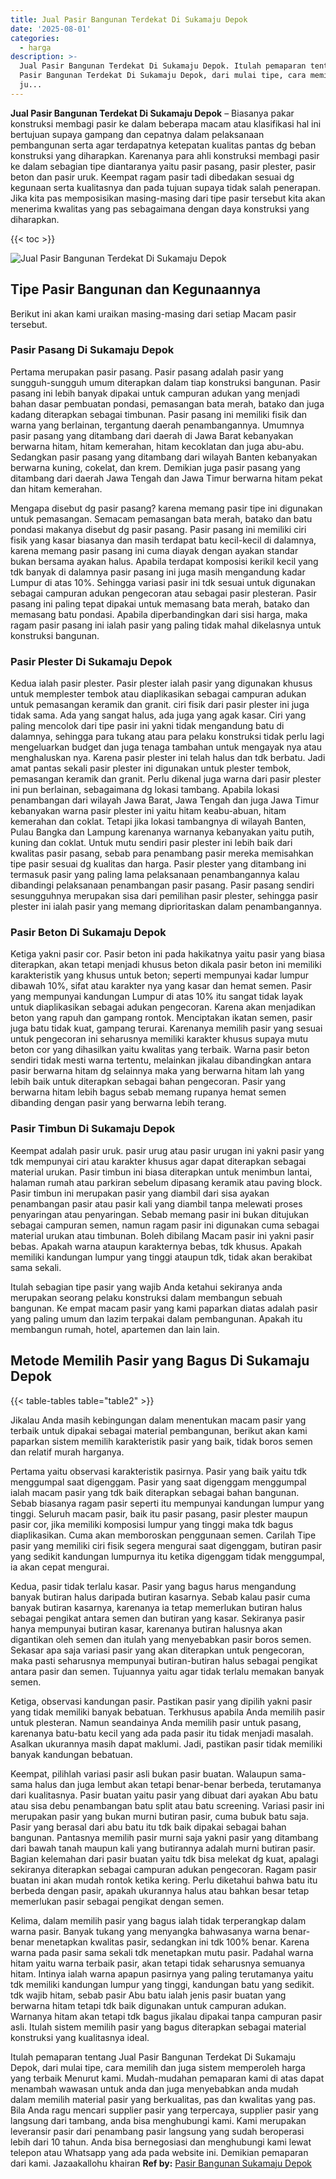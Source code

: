 ```yaml
---
title: Jual Pasir Bangunan Terdekat Di Sukamaju Depok
date: '2025-08-01'
categories:
  - harga
description: >-
  Jual Pasir Bangunan Terdekat Di Sukamaju Depok. Itulah pemaparan tentang Jual
  Pasir Bangunan Terdekat Di Sukamaju Depok, dari mulai tipe, cara memilih dan
  ju...
---
```


**Jual Pasir Bangunan Terdekat Di Sukamaju Depok** – Biasanya pakar konstruksi membagi pasir ke dalam beberapa macam atau klasifikasi hal ini bertujuan supaya gampang dan cepatnya dalam pelaksanaan pembangunan serta agar terdapatnya ketepatan kualitas pantas dg beban konstruksi yang diharapkan. Karenanya para ahli konstruksi membagi pasir ke dalam sebagian tipe diantaranya yaitu pasir pasang, pasir plester, pasir beton dan pasir uruk. Keempat ragam pasir tadi dibedakan sesuai dg kegunaan serta kualitasnya dan pada tujuan supaya tidak salah penerapan. Jika kita pas memposisikan masing-masing dari tipe pasir tersebut kita akan menerima kwalitas yang pas sebagaimana dengan daya konstruksi yang diharapkan.

{{< toc >}}

![Jual Pasir Bangunan Terdekat Di Sukamaju Depok](/images/jual-pasir-bangunan-12.png)

## Tipe Pasir Bangunan dan Kegunaannya

Berikut ini akan kami uraikan masing-masing dari setiap Macam pasir tersebut.

### Pasir Pasang Di Sukamaju Depok

Pertama merupakan pasir pasang. Pasir pasang adalah pasir yang sungguh-sungguh umum diterapkan dalam tiap konstruksi bangunan. Pasir pasang ini lebih banyak dipakai untuk campuran adukan yang menjadi bahan dasar pembuatan pondasi, pemasangan bata merah, batako dan juga kadang diterapkan sebagai timbunan. Pasir pasang ini memiliki fisik dan warna yang berlainan, tergantung daerah penambangannya. Umumnya pasir pasang yang ditambang dari daerah di Jawa Barat kebanyakan berwarna hitam, hitam kemerahan, hitam kecoklatan dan juga abu-abu. Sedangkan pasir pasang yang ditambang dari wilayah Banten kebanyakan berwarna kuning, cokelat, dan krem. Demikian juga pasir pasang yang ditambang dari daerah Jawa Tengah dan Jawa Timur berwarna hitam pekat dan hitam kemerahan.

Mengapa disebut dg pasir pasang? karena memang pasir tipe ini digunakan untuk pemasangan. Semacam pemasangan bata merah, batako dan batu pondasi makanya disebut dg pasir pasang. Pasir pasang ini memiliki ciri fisik yang kasar biasanya dan masih terdapat batu kecil-kecil di dalamnya, karena memang pasir pasang ini cuma diayak dengan ayakan standar bukan bersama ayakan halus. Apabila terdapat komposisi kerikil kecil yang tdk banyak di dalamnya pasir pasang ini juga masih mengandung kadar Lumpur di atas 10%. Sehingga variasi pasir ini tdk sesuai untuk digunakan sebagai campuran adukan pengecoran atau sebagai pasir plesteran. Pasir pasang ini paling tepat dipakai untuk memasang bata merah, batako dan memasang batu pondasi. Apabila diperbandingkan dari sisi harga, maka ragam pasir pasang ini ialah pasir yang paling tidak mahal dikelasnya untuk konstruksi bangunan.

### Pasir Plester Di Sukamaju Depok

Kedua ialah pasir plester. Pasir plester ialah pasir yang digunakan khusus untuk memplester tembok atau diaplikasikan sebagai campuran adukan untuk pemasangan keramik dan granit. ciri fisik dari pasir plester ini juga tidak sama. Ada yang sangat halus, ada juga yang agak kasar. Ciri yang paling mencolok dari tipe pasir ini yakni tidak mengandung batu di dalamnya, sehingga para tukang atau para pelaku konstruksi tidak perlu lagi mengeluarkan budget dan juga tenaga tambahan untuk mengayak nya atau menghaluskan nya. Karena pasir plester ini telah halus dan tdk berbatu. Jadi amat pantas sekali pasir plester ini digunakan untuk plester tembok, pemasangan keramik dan granit. Perlu dikenal juga warna dari pasir plester ini pun berlainan, sebagaimana dg lokasi tambang. Apabila lokasi penambangan dari wilayah Jawa Barat, Jawa Tengah dan juga Jawa Timur kebanyakan warna pasir plester ini yaitu hitam keabu-abuan, hitam kemerahan dan coklat. Tetapi jika lokasi tambangnya di wilayah Banten, Pulau Bangka dan Lampung karenanya warnanya kebanyakan yaitu putih, kuning dan coklat. Untuk mutu sendiri pasir plester ini lebih baik dari kwalitas pasir pasang, sebab para penambang pasir mereka memisahkan tipe pasir sesuai dg kualitas dan harga. Pasir plester yang ditambang ini termasuk pasir yang paling lama pelaksanaan penambangannya kalau dibandingi pelaksanaan penambangan pasir pasang. Pasir pasang sendiri sesungguhnya merupakan sisa dari pemilihan pasir plester, sehingga pasir plester ini ialah pasir yang memang diprioritaskan dalam penambangannya.

### Pasir Beton Di Sukamaju Depok

Ketiga yakni pasir cor. Pasir beton ini pada hakikatnya yaitu pasir yang biasa diterapkan, akan tetapi menjadi khusus beton dikala pasir beton ini memiliki karakteristik yang khusus untuk beton; seperti mempunyai kadar lumpur dibawah 10%, sifat atau karakter nya yang kasar dan hemat semen. Pasir yang mempunyai kandungan Lumpur di atas 10% itu sangat tidak layak untuk diaplikasikan sebagai adukan pengecoran. Karena akan menjadikan beton yang rapuh dan gampang rontok. Menciptakan ikatan semen, pasir juga batu tidak kuat, gampang terurai. Karenanya memilih pasir yang sesuai untuk pengecoran ini seharusnya memiliki karakter khusus supaya mutu beton cor yang dihasilkan yaitu kwalitas yang terbaik. Warna pasir beton sendiri tidak mesti warna tertentu, melainkan jikalau dibandingkan antara pasir berwarna hitam dg selainnya maka yang berwarna hitam lah yang lebih baik untuk diterapkan sebagai bahan pengecoran. Pasir yang berwarna hitam lebih bagus sebab memang rupanya hemat semen dibanding dengan pasir yang berwarna lebih terang.

### Pasir Timbun Di Sukamaju Depok

Keempat adalah pasir uruk. pasir urug atau pasir urugan ini yakni pasir yang tdk mempunyai ciri atau karakter khusus agar dapat diterapkan sebagai material urukan. Pasir timbun ini biasa diterapkan untuk menimbun lantai, halaman rumah atau parkiran sebelum dipasang keramik atau paving block. Pasir timbun ini merupakan pasir yang diambil dari sisa ayakan penambangan pasir atau pasir kali yang diambil tanpa melewati proses penyaringan atau penyaringan. Sebab memang pasir ini bukan ditujukan sebagai campuran semen, namun ragam pasir ini digunakan cuma sebagai material urukan atau timbunan. Boleh dibilang Macam pasir ini yakni pasir bebas. Apakah warna ataupun karakternya bebas, tdk khusus. Apakah memiliki kandungan lumpur yang tinggi ataupun tdk, tidak akan berakibat sama sekali.

Itulah sebagian tipe pasir yang wajib Anda ketahui sekiranya anda merupakan seorang pelaku konstruksi dalam membangun sebuah bangunan. Ke empat macam pasir yang kami paparkan diatas adalah pasir yang paling umum dan lazim terpakai dalam pembangunan. Apakah itu membangun rumah, hotel, apartemen dan lain lain.

## Metode Memilih Pasir yang Bagus Di Sukamaju Depok

{{< table-tables table="table2" >}}

Jikalau Anda masih kebingungan dalam menentukan macam pasir yang terbaik untuk dipakai sebagai material pembangunan, berikut akan kami paparkan sistem memilih karakteristik pasir yang baik, tidak boros semen dan relatif murah harganya.

Pertama yaitu observasi karakteristik pasirnya. Pasir yang baik yaitu tdk menggumpal saat digenggam. Pasir yang saat digenggam menggumpal ialah macam pasir yang tdk baik diterapkan sebagai bahan bangunan. Sebab biasanya ragam pasir seperti itu mempunyai kandungan lumpur yang tinggi. Seluruh macam pasir, baik itu pasir pasang, pasir plester maupun pasir cor, jika memiliki komposisi lumpur yang tinggi maka tdk bagus diaplikasikan. Cuma akan memboroskan penggunaan semen. Carilah Tipe pasir yang memiliki ciri fisik segera mengurai saat digenggam, butiran pasir yang sedikit kandungan lumpurnya itu ketika digenggam tidak menggumpal, ia akan cepat mengurai.

Kedua, pasir tidak terlalu kasar. Pasir yang bagus harus mengandung banyak butiran halus daripada butiran kasarnya. Sebab kalau pasir cuma banyak butiran kasarnya, karenanya ia tetap memerlukan butiran halus sebagai pengikat antara semen dan butiran yang kasar. Sekiranya pasir hanya mempunyai butiran kasar, karenanya butiran halusnya akan digantikan oleh semen dan itulah yang menyebabkan pasir boros semen. Sekasar apa saja variasi pasir yang akan diterapkan untuk pengecoran, maka pasti seharusnya mempunyai butiran-butiran halus sebagai pengikat antara pasir dan semen. Tujuannya yaitu agar tidak terlalu memakan banyak semen.

Ketiga, observasi kandungan pasir. Pastikan pasir yang dipilih yakni pasir yang tidak memiliki banyak bebatuan. Terkhusus apabila Anda memilih pasir untuk plesteran. Namun seandainya Anda memilih pasir untuk pasang, karenanya batu-batu kecil yang ada pada pasir itu tidak menjadi masalah. Asalkan ukurannya masih dapat maklumi. Jadi, pastikan pasir tidak memiliki banyak kandungan bebatuan.

Keempat, pilihlah variasi pasir asli bukan pasir buatan. Walaupun sama-sama halus dan juga lembut akan tetapi benar-benar berbeda, terutamanya dari kualitasnya. Pasir buatan yaitu pasir yang dibuat dari ayakan Abu batu atau sisa debu penambangan batu split atau batu screening. Variasi pasir ini merupakan pasir yang bukan murni butiran pasir, cuma bubuk batu saja. Pasir yang berasal dari abu batu itu tdk baik dipakai sebagai bahan bangunan. Pantasnya memilih pasir murni saja yakni pasir yang ditambang dari bawah tanah maupun kali yang butirannya adalah murni butiran pasir. Bagian kelemahan dari pasir buatan yaitu tdk bisa melekat dg kuat, apalagi sekiranya diterapkan sebagai campuran adukan pengecoran. Ragam pasir buatan ini akan mudah rontok ketika kering. Perlu diketahui bahwa batu itu berbeda dengan pasir, apakah ukurannya halus atau bahkan besar tetap memerlukan pasir sebagai pengikat dengan semen.

Kelima, dalam memilih pasir yang bagus ialah tidak terperangkap dalam warna pasir. Banyak tukang yang menyangka bahwasanya warna benar-benar menetapkan kwalitas pasir, sedangkan ini tdk 100% benar. Karena warna pada pasir sama sekali tdk menetapkan mutu pasir. Padahal warna hitam yaitu warna terbaik pasir, akan tetapi tidak seharusnya semuanya hitam. Intinya ialah warna apapun pasirnya yang paling terutamanya yaitu tdk memiliki kandungan lumpur yang tinggi, kandungan batu yang sedikit. tdk wajib hitam, sebab pasir Abu batu ialah jenis pasir buatan yang berwarna hitam tetapi tdk baik digunakan untuk campuran adukan. Warnanya hitam akan tetapi tdk bagus jikalau dipakai tanpa campuran pasir asli. Itulah sistem memilih pasir yang bagus diterapkan sebagai material konstruksi yang kualitasnya ideal.

Itulah pemaparan tentang Jual Pasir Bangunan Terdekat Di Sukamaju Depok, dari mulai tipe, cara memilih dan juga sistem memperoleh harga yang terbaik Menurut kami. Mudah-mudahan pemaparan kami di atas dapat menambah wawasan untuk anda dan juga menyebabkan anda mudah dalam memilih material pasir yang berkualitas, pas dan kwalitas yang pas. Bila Anda ragu mencari supplier pasir yang terpercaya, supplier pasir yang langsung dari tambang, anda bisa menghubungi kami. Kami merupakan leveransir pasir dari penambang pasir langsung yang sudah beroperasi lebih dari 10 tahun. Anda bisa bernegosiasi dan menghubungi kami lewat telepon atau Whatsapp yang ada pada website ini. Demikian pemaparan dari kami. Jazaakallohu khairan
**Ref by:** [Pasir Bangunan Sukamaju Depok](https://id.wikipedia.org/wiki/Pasir)
